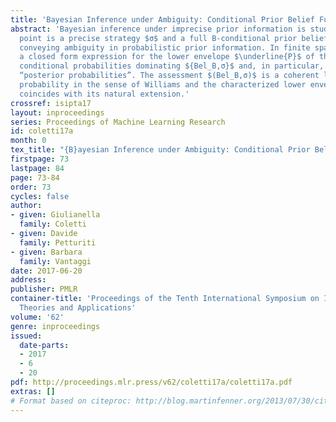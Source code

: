 ```yaml
---
title: 'Bayesian Inference under Ambiguity: Conditional Prior Belief Functions'
abstract: 'Bayesian inference under imprecise prior information is studied: the starting
  point is a precise strategy $σ$ and a full B-conditional prior belief function $Bel_B$,
  conveying ambiguity in probabilistic prior information. In finite spaces, we give
  a closed form expression for the lower envelope $\underline{P}$ of the class of full
  conditional probabilities dominating ${Bel_B,σ}$ and, in particular, for the related
  “posterior probabilities”. The assessment $(Bel_B,σ)$ is a coherent lower conditional
  probability in the sense of Williams and the characterized lower envelope $\underline{P}$
  coincides with its natural extension.'
crossref: isipta17
layout: inproceedings
series: Proceedings of Machine Learning Research
id: coletti17a
month: 0
tex_title: "{B}ayesian Inference under Ambiguity: Conditional Prior Belief Functions"
firstpage: 73
lastpage: 84
page: 73-84
order: 73
cycles: false
author:
- given: Giulianella
  family: Coletti
- given: Davide
  family: Petturiti
- given: Barbara
  family: Vantaggi
date: 2017-06-20
address: 
publisher: PMLR
container-title: 'Proceedings of the Tenth International Symposium on Imprecise Probability:
  Theories and Applications'
volume: '62'
genre: inproceedings
issued:
  date-parts:
  - 2017
  - 6
  - 20
pdf: http://proceedings.mlr.press/v62/coletti17a/coletti17a.pdf
extras: []
# Format based on citeproc: http://blog.martinfenner.org/2013/07/30/citeproc-yaml-for-bibliographies/
---
```

